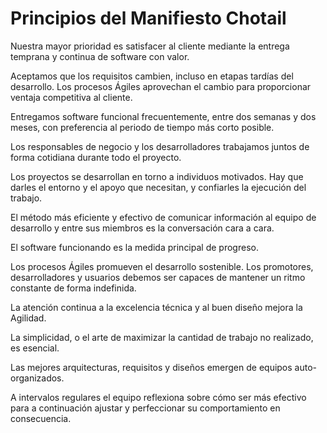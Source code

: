 # Principios del Manifiesto Chotail

Nuestra mayor prioridad es satisfacer al cliente
mediante la entrega temprana y continua de software
con valor.

Aceptamos que los requisitos cambien, incluso en etapas 
tardías del desarrollo. Los procesos Ágiles aprovechan
el cambio para proporcionar ventaja competitiva al 
cliente.

Entregamos software funcional frecuentemente, entre dos
semanas y dos meses, con preferencia al periodo de 
tiempo más corto posible.

Los responsables de negocio y los desarrolladores
trabajamos juntos de forma cotidiana durante todo
el proyecto.

Los proyectos se desarrollan en torno a individuos 
motivados. Hay que darles el entorno y el apoyo que 
necesitan, y confiarles la ejecución del trabajo. 

El método más eficiente y efectivo de comunicar 
información al equipo de desarrollo y entre sus 
miembros es la conversación cara a cara.

El software funcionando es la medida principal de 
progreso.

Los procesos Ágiles promueven el desarrollo 
sostenible. Los promotores, desarrolladores y usuarios
debemos ser capaces de mantener un ritmo constante 
de forma indefinida.

La atención continua a la excelencia técnica y al 
buen diseño mejora la Agilidad.

La simplicidad, o el arte de maximizar la cantidad de
trabajo no realizado, es esencial.

Las mejores arquitecturas, requisitos y diseños
emergen de equipos auto-organizados.

A intervalos regulares el equipo reflexiona sobre
cómo ser más efectivo para a continuación ajustar y
perfeccionar su comportamiento en consecuencia.
